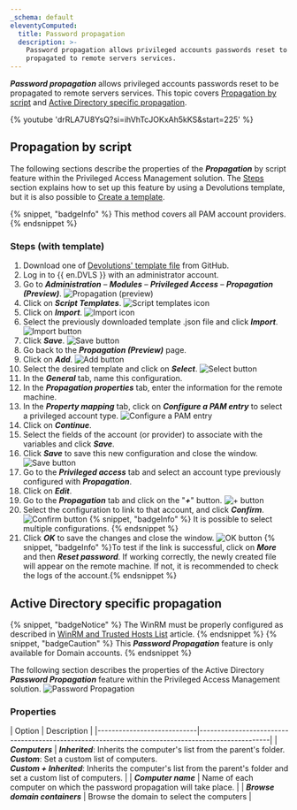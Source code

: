 ```yaml
---
_schema: default
eleventyComputed:
  title: Password propagation
  description: >-
    Password propagation allows privileged accounts passwords reset to be
    propagated to remote servers services.
---
```

***Password propagation*** allows privileged accounts passwords reset to be propagated to remote servers services. This topic covers [Propagation by script](#propagation-by-script) and [Active Directory specific propagation](#active-directory-specific-propagation).

{% youtube 'drRLA7U8YsQ?si=ihVhTcJOKxAh5kKS&amp;start=225' %}

## Propagation by script

The following sections describe the properties of the ***Propagation*** by script feature within the Privileged Access Management solution. The [Steps](#steps-with-template) section explains how to set up this feature by using a Devolutions template, but it is also possible to [Create a template](#create-a-powershell-template).

{% snippet, "badgeInfo" %}
This method covers all PAM account providers.
{% endsnippet %}

### Steps (with template)

1. Download one of [Devolutions' template file](https://github.com/Devolutions/PAM-Providers/tree/master/Propagation-Scripts) from GitHub.
2. Log in to {{ en.DVLS }} with an administrator account.
3. Go to ***Administration*** – ***Modules*** – ***Privileged Access*** – ***Propagation (Preview)***. ![Propagation (preview)](https://cdnweb.devolutions.net/docs/DVLS4054_2024_2.png "Propagation &#40;preview&#41;")
4. Click on ***Script Templates***. ![Script templates icon](https://cdnweb.devolutions.net/docs/DVLS4042_2024_2.png "Script templates icon")
5. Click on ***Import***. ![Import icon](https://cdnweb.devolutions.net/docs/DVLS4043_2024_2.png "Import icon")
6. Select the previously downloaded template .json file and click ***Import***. ![Import button](https://cdnweb.devolutions.net/docs/docs_en_kb_KB0099.png "Import button")
7. Click ***Save***. ![Save button](https://cdnweb.devolutions.net/docs/docs_en_kb_KB0100.png "Save button")
8. Go back to the ***Propagation (Preview)*** page.
9. Click on ***Add***. ![Add button](https://cdnweb.devolutions.net/docs/DVLS4049_2024_2.png "Add button")
10. Select the desired template and click on ***Select***. ![Select button](https://cdnweb.devolutions.net/docs/DVLS4055_2024_2.png "Select button")
11. In the ***General*** tab, name this configuration.
12. In the ***Propagation properties*** tab, enter the information for the remote machine.
13. In the ***Property mapping*** tab, click on ***Configure a PAM entry*** to select a privileged account type. ![Configure a PAM entry](https://cdnweb.devolutions.net/docs/docs_en_kb_KB0103.png)
14. Click on ***Continue***.
15. Select the fields of the account (or provider) to associate with the variables and click ***Save***.
16. Click ***Save*** to save this new configuration and close the window. ![Save button](https://cdnweb.devolutions.net/docs/docs_en_kb_KB0104.png)
17. Go to the ***Privileged access*** tab and select an account type previously configured with ***Propagation***.
18. Click on ***Edit***.
19. Go to the ***Propagation*** tab and click on the "***\+***" button. ![+ button](https://cdnweb.devolutions.net/docs/docs_en_kb_KB0105.png)
20. Select the configuration to link to that account, and click ***Confirm***. ![Confirm button](https://cdnweb.devolutions.net/docs/docs_en_kb_KB0106.png) {% snippet, "badgeInfo" %}
                                                                                                                                                                                                                                                                                                                                                                                                                                                            It is possible to select multiple configurations.
                                                                                                                                                                                                                                                                                                                                                                                                                                                                   {% endsnippet %}
21. Click ***OK*** to save the changes and close the window. ![OK button](https://cdnweb.devolutions.net/docs/docs_en_kb_KB0107.png) {% snippet, "badgeInfo" %}To test if the link is successful, click on ***More*** and then ***Reset password***. If working correctly, the newly created file will appear on the remote machine. If not, it is recommended to check the logs of the account.{% endsnippet %}

## Active Directory specific propagation

{% snippet, "badgeNotice" %}
The WinRM must be properly configured as described in [WinRM and Trusted Hosts List](/server/kb/how-to-articles/winrm-trustedhostslist/) article.
{% endsnippet %} {% snippet, "badgeCaution" %}
This ***Password Propagation*** feature is only available for Domain accounts.
{% endsnippet %}

The following section describes the properties of the Active Directory ***Password Propagation*** feature within the Privileged Access Management solution. ![Password Propagation](https://cdnweb.devolutions.net/docs/docs_en_server_ServerOp8174.png)

### Properties

\| Option                     \| Description                                                                                      \| \|----------------------------\|--------------------------------------------------------------------------------------------------\| \| ***Computers***                       \| ***Inherited***: Inherits the computer's list from the parent's folder.<br>***Custom***: Set a custom list of computers.<br>***Custom + Inherited***: Inherits the computer's list from the parent's folder and set a custom list of computers.                                                          \| \| ***Computer name***                  \| Name of each computer on which the password propagation will take place.                                                          \| \| ***Browse domain containers***             \| Browse the domain to select the computers         \|